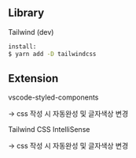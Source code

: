 ## Library
Tailwind (dev)
```bash
install:
$ yarn add -D tailwindcss
```


## Extension
vscode-styled-components

→ css 작성 시 자동완성 및 글자색상 변경

Tailwind CSS IntelliSense

→ css 작성 시 자동완성 및 글자색상 변경